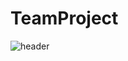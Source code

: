 # TeamProject

![header](https://capsule-render.vercel.app/api?type=Venom&color=0:EEFF00,100:a82da8&&fontColor=0&animation=twinkling&height=300&section=header&text=team%20project&fontSize=90)
